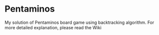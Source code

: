 # Pentaminos
My solution of Pentaminos board game using backtracking algorithm. For more detailed explanation, please read the Wiki

